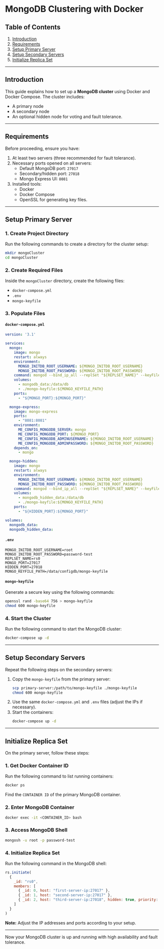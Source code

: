 # MongoDB Clustering with Docker

## Table of Contents
1. [Introduction](#introduction)
2. [Requirements](#requirements)
3. [Setup Primary Server](#setup-primary-server)
4. [Setup Secondary Servers](#setup-secondary-servers)
5. [Initialize Replica Set](#initialize-replica-set)

---

## Introduction
This guide explains how to set up a **MongoDB cluster** using Docker and Docker Compose. The cluster includes:
- A primary node
- A secondary node
- An optional hidden node for voting and fault tolerance.

---

## Requirements
Before proceeding, ensure you have:
1. At least two servers (three recommended for fault tolerance).
2. Necessary ports opened on all servers:
   - Default MongoDB port: `27017`
   - Secondary/hidden port: `27018`
   - Mongo Express UI: `8081`
3. Installed tools:
   - Docker
   - Docker Compose
   - OpenSSL for generating key files.

---

## Setup Primary Server

### 1. Create Project Directory
Run the following commands to create a directory for the cluster setup:
```bash
mkdir mongoCluster
cd mongoCluster
```

### 2. Create Required Files
Inside the `mongoCluster` directory, create the following files:
- `docker-compose.yml`
- `.env`
- `mongo-keyfile`

### 3. Populate Files

#### `docker-compose.yml`
```yaml
version: '3.1'

services:
  mongo:
    image: mongo
    restart: always
    environment:
      MONGO_INITDB_ROOT_USERNAME: ${MONGO_INITDB_ROOT_USERNAME}
      MONGO_INITDB_ROOT_PASSWORD: ${MONGO_INITDB_ROOT_PASSWORD}
    command: mongod --bind_ip_all --replSet "${REPLSET_NAME}" --keyFile ${MONGO_KEYFILE_PATH}
    volumes:
      - mongodb_data:/data/db
      - ./mongo-keyfile:${MONGO_KEYFILE_PATH}
    ports:
      - "${MONGO_PORT}:${MONGO_PORT}"

  mongo-express:
    image: mongo-express
    ports:
      - "8081:8081"
    environment:
      ME_CONFIG_MONGODB_SERVER: mongo
      ME_CONFIG_MONGODB_PORT: ${MONGO_PORT}
      ME_CONFIG_MONGODB_ADMINUSERNAME: ${MONGO_INITDB_ROOT_USERNAME}
      ME_CONFIG_MONGODB_ADMINPASSWORD: ${MONGO_INITDB_ROOT_PASSWORD}
    depends_on:
      - mongo

  mongo-hidden:
    image: mongo
    restart: always
    environment:
      MONGO_INITDB_ROOT_USERNAME: ${MONGO_INITDB_ROOT_USERNAME}
      MONGO_INITDB_ROOT_PASSWORD: ${MONGO_INITDB_ROOT_PASSWORD}
    command: mongod --bind_ip_all --replSet "${REPLSET_NAME}" --keyFile ${MONGO_KEYFILE_PATH}
    volumes:
      - mongodb_hidden_data:/data/db
      - ./mongo-keyfile:${MONGO_KEYFILE_PATH}
    ports:
      - "${HIDDEN_PORT}:${MONGO_PORT}"

volumes:
  mongodb_data:
  mongodb_hidden_data:
```

#### `.env`
```env
MONGO_INITDB_ROOT_USERNAME=root
MONGO_INITDB_ROOT_PASSWORD=password-test
REPLSET_NAME=rs0
MONGO_PORT=27017
HIDDEN_PORT=27018
MONGO_KEYFILE_PATH=/data/configdb/mongo-keyfile
```

#### `mongo-keyfile`
Generate a secure key using the following commands:
```bash
openssl rand -base64 756 > mongo-keyfile
chmod 600 mongo-keyfile
```

### 4. Start the Cluster
Run the following command to start the MongoDB cluster:
```bash
docker-compose up -d
```

---

## Setup Secondary Servers
Repeat the following steps on the secondary servers:
1. Copy the `mongo-keyfile` from the primary server:
   ```bash
   scp primary-server:/path/to/mongo-keyfile ./mongo-keyfile
   chmod 600 mongo-keyfile
   ```
2. Use the same `docker-compose.yml` and `.env` files (adjust the IPs if necessary).
3. Start the containers:
   ```bash
   docker-compose up -d
   ```

---

## Initialize Replica Set
On the primary server, follow these steps:

### 1. Get Docker Container ID
Run the following command to list running containers:
```bash
docker ps
```

Find the `CONTAINER ID` of the primary MongoDB container.

### 2. Enter MongoDB Container
```bash
docker exec -it <CONTAINER_ID> bash
```

### 3. Access MongoDB Shell
```bash
mongosh -u root -p password-test
```

### 4. Initialize Replica Set
Run the following command in the MongoDB shell:
```javascript
rs.initiate(
  {
    _id: "rs0",
    members: [
      { _id: 0, host: "first-server-ip:27017" },
      { _id: 1, host: "second-server-ip:27017" },
      { _id: 2, host: "third-server-ip:27018", hidden: true, priority: 0 }
    ]
  }
)
```

**Note:** Adjust the IP addresses and ports according to your setup.

---

Now your MongoDB cluster is up and running with high availability and fault tolerance.
